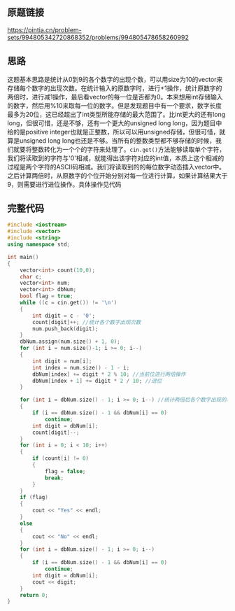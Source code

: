 ## 原题链接
https://pintia.cn/problem-sets/994805342720868352/problems/994805478658260992

## 思路
这题基本思路是统计从0到9的各个数字的出现个数，可以用size为10的vector<int>来存储每个数字的出现次数。在统计输入的原数字时，进行+1操作，统计原数字的两倍时，进行减1操作，最后看vector的每一位是否都为0。本来想用int存储输入的数字，然后用%10来取每一位的数字。但是发现题目中有一个要求，数字长度最多为20位，这已经超出了int类型所能存储的最大范围了。比int更大的还有long long，但很可惜，还是不够，还有一个更大的unsigned long long，因为题目中给的是positive integer也就是正整数，所以可以用unsigned存储，但很可惜，就算是unsigned long long也还是不够。当所有的整数类型都不够存储的时候，我们就要将整数转化为一个个的字符来处理了。`cin.get()`方法能够读取单个字符，我们将读取到的字符与'0'相减，就能得出该字符对应的int值，本质上这个相减的过程是两个字符的ASCII码相减。我们将读取到的的每位数字动态插入vector中。之后计算两倍时，从原数字的个位开始分别对每一位进行计算，如果计算结果大于9，则需要进行进位操作。具体操作见代码
## 完整代码
```cpp
#include <iostream>
#include <vector>
#include <string>
using namespace std;

int main()
{
	vector<int> count(10,0);
	char c;
	vector<int> num;
	vector<int> dbNum;
	bool flag = true;
	while ((c = cin.get()) != '\n')
	{
		int digit = c - '0';
		count[digit]++; //统计各个数字出现次数
		num.push_back(digit);
	}
	dbNum.assign(num.size() + 1, 0);
	for (int i = num.size()-1; i >= 0; i--)
	{
		int digit = num[i];
		int index = num.size() - 1 - i;
		dbNum[index] += digit * 2 % 10; //当前位进行两倍操作
		dbNum[index + 1] += digit * 2 / 10; //进位
	}

	for (int i = dbNum.size() - 1; i >= 0; i--) //统计两倍后各个数字出现的次数
	{
		if (i == dbNum.size() - 1 && dbNum[i] == 0)
			continue;
		int digit = dbNum[i];
		count[digit]--;
	}
	for (int i = 0; i < 10; i++)
	{
		if (count[i] != 0)
		{
			flag = false;
			break;
		}
	}
	if (flag)
	{
		cout << "Yes" << endl;
	}
	else
	{
		cout << "No" << endl;
	}
	for (int i = dbNum.size() - 1; i >= 0; i--)
	{
		if (i == dbNum.size() - 1 && dbNum[i] == 0)
			continue;
		int digit = dbNum[i];
		cout << digit;
	}
	return 0;
}
```
